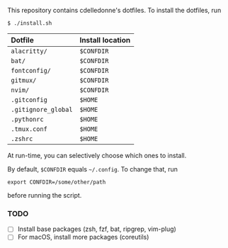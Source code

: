 This repository contains cdelledonne's dotfiles.  To install the dotfiles, run
```
$ ./install.sh
```

| Dotfile             | Install location   |
|:--------------------|:-------------------|
| `alacritty/`        | `$CONFDIR`         |
| `bat/`              | `$CONFDIR`         |
| `fontconfig/`       | `$CONFDIR`         |
| `gitmux/`           | `$CONFDIR`         |
| `nvim/`             | `$CONFDIR`         |
| `.gitconfig`        | `$HOME`            |
| `.gitignore_global` | `$HOME`            |
| `.pythonrc`         | `$HOME`            |
| `.tmux.conf`        | `$HOME`            |
| `.zshrc`            | `$HOME`            |

At run-time, you can selectively choose which ones to install.

By default, `$CONFDIR` equals `~/.config`.  To change that, run
```
export CONFDIR=/some/other/path
```
before running the script.

### TODO

- [ ] Install base packages (zsh, fzf, bat, ripgrep, vim-plug)
- [ ] For macOS, install more packages (coreutils)
